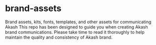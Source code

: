 # brand-assets
Brand assets, kits, fonts, templates, and other assets for communicating Akash
This repo has been designed to guide you when creating Akash brand communications.
Please take time to read it thoroughly to help maintain the quality and consistency of Akash brand. 
